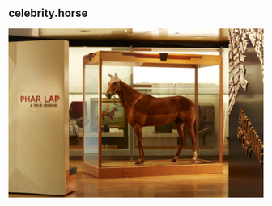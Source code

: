 ## celebrity.horse
[![celebrity horse](000038077c-39.jpg "celebrity horse")](https://museumsvictoria.com.au/media/1549/000038077c-39.jpg, "source")

